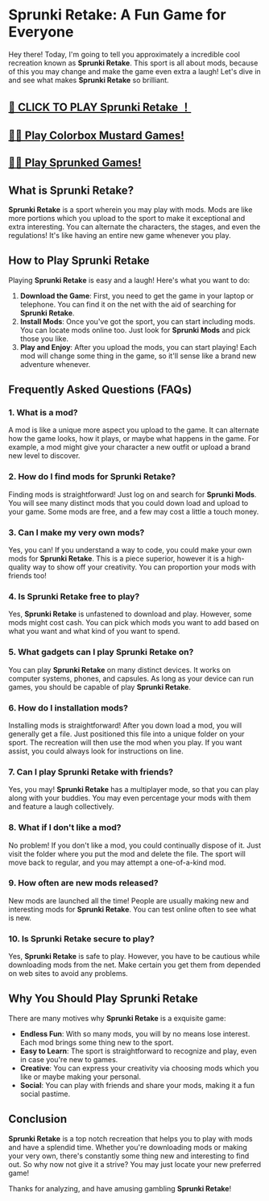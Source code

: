 # Sprunki Retake: A Fun Game for Everyone

Hey there! Today, I'm going to tell you approximately a incredible cool recreation known as **Sprunki Retake**. This sport is all about mods, because of this you may change and make the game even extra a laugh! Let's dive in and see what makes **Sprunki Retake** so brilliant.


## [🌈 CLICK TO PLAY Sprunki Retake ！]([https://incrediboxsprunki.online/sprunki/sprunkin-everyone-alive-remake](https://incrediboxsprunki.online/sprunki/sprunki-retake))

## [🙋‍♀️ Play Colorbox Mustard Games!](https://colorboxmustard.online/)

## [👩‍💻 Play Sprunked Games!](https://sprunkedgame.online/)


## What is Sprunki Retake?

**Sprunki Retake** is a sport wherein you may play with mods. Mods are like more portions which you upload to the sport to make it exceptional and extra interesting. You can alternate the characters, the stages, and even the regulations! It's like having an entire new game whenever you play.

## How to Play Sprunki Retake

Playing **Sprunki Retake** is easy and a laugh! Here's what you want to do:

1. **Download the Game**: First, you need to get the game in your laptop or telephone. You can find it on the net with the aid of searching for **Sprunki Retake**.
2. **Install Mods**: Once you've got the sport, you can start including mods. You can locate mods online too. Just look for **Sprunki Mods** and pick those you like.
3. **Play and Enjoy**: After you upload the mods, you can start playing! Each mod will change some thing in the game, so it'll sense like a brand new adventure whenever.

## Frequently Asked Questions (FAQs)

### 1. What is a mod?

A mod is like a unique more aspect you upload to the game. It can alternate how the game looks, how it plays, or maybe what happens in the game. For example, a mod might give your character a new outfit or upload a brand new level to discover.

### 2. How do I find mods for Sprunki Retake?

Finding mods is straightforward! Just log on and search for **Sprunki Mods**. You will see many distinct mods that you could down load and upload to your game. Some mods are free, and a few may cost a little a touch money.

### 3. Can I make my very own mods?

Yes, you can! If you understand a way to code, you could make your own mods for **Sprunki Retake**. This is a piece superior, however it is a high-quality way to show off your creativity. You can proportion your mods with friends too!

### 4. Is Sprunki Retake free to play?

Yes, **Sprunki Retake** is unfastened to download and play. However, some mods might cost cash. You can pick which mods you want to add based on what you want and what kind of you want to spend.

### 5. What gadgets can I play Sprunki Retake on?

You can play **Sprunki Retake** on many distinct devices. It works on computer systems, phones, and capsules. As long as your device can run games, you should be capable of play **Sprunki Retake**.

### 6. How do I installation mods?

Installing mods is straightforward! After you down load a mod, you will generally get a file. Just positioned this file into a unique folder on your sport. The recreation will then use the mod when you play. If you want assist, you could always look for instructions on line.

### 7. Can I play Sprunki Retake with friends?

Yes, you may! **Sprunki Retake** has a multiplayer mode, so that you can play along with your buddies. You may even percentage your mods with them and feature a laugh collectively.

### 8. What if I don't like a mod?

No problem! If you don't like a mod, you could continually dispose of it. Just visit the folder where you put the mod and delete the file. The sport will move back to regular, and you may attempt a one-of-a-kind mod.

### 9. How often are new mods released?

New mods are launched all the time! People are usually making new and interesting mods for **Sprunki Retake**. You can test online often to see what is new.

### 10. Is Sprunki Retake secure to play?

Yes, **Sprunki Retake** is safe to play. However, you have to be cautious while downloading mods from the net. Make certain you get them from depended on web sites to avoid any problems.

## Why You Should Play Sprunki Retake

There are many motives why **Sprunki Retake** is a exquisite game:

- **Endless Fun**: With so many mods, you will by no means lose interest. Each mod brings some thing new to the sport.
- **Easy to Learn**: The sport is straightforward to recognize and play, even in case you're new to games.
- **Creative**: You can express your creativity via choosing mods which you like or maybe making your personal.
- **Social**: You can play with friends and share your mods, making it a fun social pastime.

## Conclusion

**Sprunki Retake** is a top notch recreation that helps you to play with mods and have a splendid time. Whether you're downloading mods or making your very own, there's constantly some thing new and interesting to find out. So why now not give it a strive? You may just locate your new preferred game!

Thanks for analyzing, and have amusing gambling **Sprunki Retake**!
